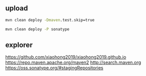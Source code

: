 ## upload
```cmd
mvn clean deploy -Dmaven.test.skip=true

mvn clean deploy -P sonatype
```

## explorer
https://github.com/xiaohong2019/xiaohong2019.github.io
https://repo.maven.apache.org/maven2
http://search.maven.org
https://oss.sonatype.org/#stagingRepositories